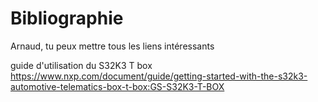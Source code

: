 # Bibliographie

Arnaud, tu peux mettre tous les liens intéressants

guide d'utilisation du S32K3 T box https://www.nxp.com/document/guide/getting-started-with-the-s32k3-automotive-telematics-box-t-box:GS-S32K3-T-BOX
